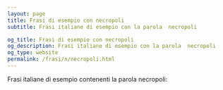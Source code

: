 ```yaml
---
layout: page
title: Frasi di esempio con necropoli 
subtitle: Frasi italiane di esempio con la parola  necropoli

og_title: Frasi di esempio con necropoli 
og_description: Frasi italiane di esempio con la parola  necropoli
og_type: website
permalink: /frasi/n/necropoli.html
---
```


Frasi italiane di esempio contenenti la parola necropoli:


